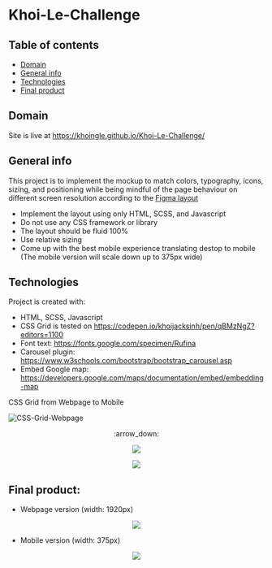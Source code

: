 # Khoi-Le-Challenge

## Table of contents
* [Domain](#domain)
* [General info](#general-info)
* [Technologies](#technologies)
* [Final product](#Final-roduct)

## Domain
Site is live at https://khoingle.github.io/Khoi-Le-Challenge/

## General info
This project is to implement the mockup to match colors, typography, icons, sizing, and positioning while being mindful of the page behaviour on different screen resolution according to the [Figma layout](https://www.figma.com/file/EWY2sfxd5wBwirxgslaYeq/Technical-Challenge---Frontend-Web-Developer?node-id=0%3A1&t=j4Ipa0ddAH4KVF6a-1
)
  * Implement the layout using only HTML, SCSS, and Javascript
  * Do not use any CSS framework or library
  * The layout should be fluid 100%
  * Use relative sizing
  * Come up with the best mobile experience translating destop to mobile (The mobile version will scale down up to 375px wide)
  
## Technologies
Project is created with:
* HTML, SCSS, Javascript
* CSS Grid is tested on https://codepen.io/khoijacksinh/pen/qBMzNgZ?editors=1100
* Font text: https://fonts.google.com/specimen/Rufina
* Carousel plugin: https://www.w3schools.com/bootstrap/bootstrap_carousel.asp
* Embed Google map: https://developers.google.com/maps/documentation/embed/embedding-map
	
	
CSS Grid from Webpage to Mobile 



![CSS-Grid-Webpage](CSS-Grid-Webpage.png) 
<p align="center">
  :arrow_down:
</p>


<p align="center">
  <img src="CSS-Grid-Mobile.png" />
</p>

<p align="center">
  <img src="footer.gif" />
</p>
	


## Final product:
* Webpage version (width: 1920px)
<p align="center">
  <img src="Webpage.png" />
</p>
	
* Mobile version (width: 375px)

<p align="center">
  <img src="Mobile-version.png" />
</p>






